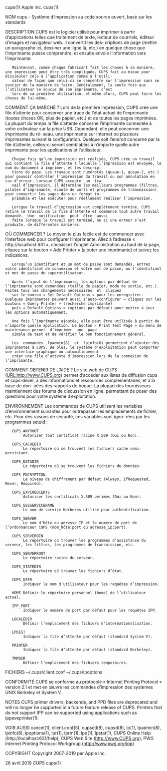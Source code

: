 cups(1)                                                                                 Apple Inc.                                                                                 cups(1)

NOM
       cups - Système d’impression au code source ouvert, basé sur les standards

DESCRIPTION
       CUPS  est le logiciel utilisé pour imprimer à partir d’applications telles que traitement de texte, lecteur de courriels, éditeur d’images et navigateur web. Il convertit les des‐
       criptions de page (mettre un paragraphe ici, dessiner une ligne là, etc.) en quelque chose que l’imprimante puisse comprendre, et ensuite envoie l’information vers l’imprimante.

       Maintenant, comme chaque fabricant fait les choses à sa manière, une impression peut être très compliquée. CUPS fait au mieux pour dissimuler cela à l’application comme à l’utili‐
       sateur de façon que celui-ci se concentre sur l’impression sans se soucier de la manière de faire. Généralement, la seule fois que l’utilisateur se soucie de son imprimante, c’est
       lors de sa première utilisation, et même alors, CUPS peut faire les choses de lui-même.

   COMMENT ÇA MARCHE ?
       Lors de la première impression, CUPS crée une file d’attente pour conserver une trace de l’état actuel de l’imprimante (toutes choses OK, plus de papier, etc.) et  de  toutes  les
       pages  imprimées.  La  plupart du temps la file d’attente concerne l’imprimante connectée à votre ordinateur sur la prise USB. Cependant, elle peut concerner une imprimante du ré‐
       seau, une imprimante sur Internet ou plusieurs imprimantes suivant la configuration. Quelque soit l’endroit concerné par la file d’attente, celles-ci seront semblables à n’importe
       quelle autre imprimante pour les applications et l’utilisateur.

       Chaque fois qu’une impression est réalisée, CUPS crée un travail qui contient la file d’attente à laquelle l’impression est envoyée, le nom du document à imprimer, et les descrip‐
       tions de page. Les travaux sont numérotés (queue-1, queue-2, etc.) pour pouvoir contrôler l’impression du travail ou son annulation en cas d’erreur. Lorsque CUPS accepte  un  tra‐
       vail d’impression, il détermine les meilleurs programmes (filtres, pilotes d’imprimante, écoute de ports et programmes de transmission) pour convertir les pages dans un format im‐
       primable et les exécuter pour réellement réaliser l’impression.

       Lorsque le travail d’impression est complètement terminé, CUPS retire le travail de la file d’attente et commence tout autre travail demandé.  Une  notification  peut  être  aussi
       faite lorsque le travail est terminé, ou si une erreur s’est produite, de différentes manières.

   OÙ COMMENCER ?
       Le  moyen le plus facile est de commencer avec l’interface web pour configurer l’imprimante. Allez à l’adresse « http://localhost:631 », choisissez l’onglet Administration au haut
       de la page, cliquez sur le bouton « Add Printer » (ajouter une imprimante) et suivez les indications.

       Lorsqu’un identifiant et un mot de passe sont demandés, entrez votre identifiant de connexion et votre mot de passe, ou l’identifiant et mot de passe du superutilisateur.

       Après l’ajout de l’imprimante, les options par défaut de l’imprimante sont demandées (taille de papier, mode de sortie, etc.). Faites tous les changements nécessaires  et  cliquez
       sur le bouton « Set Default Options » pour les enregistrer. Quelques imprimantes peuvent aussi s’auto-configurer — cliquez sur les boutons « Query Printer » (recherche imprimante)
       puis « Default Options » (options par défaut) pour mettre à jour les options automatiquement.

       Une fois l’imprimante ajoutée, elle peut être utilisée à partir de n’importe quelle application. Le bouton « Print Test Page » du menu de maintenance permet  d’imprimer  une  page
       simple de test et de vérifier le bon fonctionnement général.

       Les  commandes  lpadmin(8)  et  lpinfo(8) permettent d’ajouter des imprimantes à CUPS. De plus, le système d’exploitation peut comporter une interface graphique ou automatiquement
       créer une file d’attente d’impression lors de la connexion de l’imprimante.

   COMMENT OBTENIR DE L’AIDE ?
       Le site web de CUPS (<URL:http://www.CUPS.org>) permet d’accéder aux listes de diffusion cups et cups-devel, à des informations et ressources complémentaires, et à la base de don‐
       nées des rapports de bogue. La plupart des fournisseurs maintiennent des forums de discussion en ligne, permettant de poser des questions pour votre système d’exploitation.

ENVIRONNEMENT
       Les  commandes  de CUPS utilisent les variables d’environnement suivantes pour outrepasser les emplacements de fichier, etc. Pour des raisons de sécurité, ces variables sont igno‐
       rées par les programmes setuid :

       CUPS_ANYROOT
            Autoriser tout certificat racine X.509 (Oui ou Non).

       CUPS_CACHEDIR
            Le répertoire où se trouvent les fichiers cache semi-persistant.

       CUPS_DATADIR
            Le répertoire où se trouvent les fichiers de données.

       CUPS_ENCRYPTION
            Le niveau de chiffrement par défaut (Always, IfRequested, Never, Required).

       CUPS_EXPIREDCERTS
            Autoriser les certificats X.509 périmés (Oui ou Non).

       CUPS_GSSSERVICENAME
            Le nom de service Kerberos utilisé pour authentification.

       CUPS_SERVER
            Le nom d’hôte ou adresse IP et le numéro de port de l’ordonnanceur CUPS (nom_hôte:port ou adresse_ip:port).

       CUPS_SERVERBIN
            Le répertoire où trouver les programmes d’assistance du serveur, les filtres, les programmes de transmission, etc.

       CUPS_SERVERROOT
            Le répertoire racine du serveur.

       CUPS_STATEDIR
            Le répertoire où trouver les fichiers d’état.

       CUPS_USER
            Indiquer le nom d'utilisateur pour les requêtes d’impression.

       HOME Définir le répertoire personnel (home) de l’utilisateur actuel.

       IPP_PORT
            Indiquer le numéro de port par défaut pour les requêtes IPP.

       LOCALEDIR
            Définir l’emplacement des fichiers d’internationalisation.

       LPDEST
            Indiquer la file d’attente par défaut (standard System V).

       PRINTER
            Indiquer la file d’attente par défaut (standard Berkeley).

       TMPDIR
            Définir l’emplacement des fichiers temporaires.

FICHIERS
       ~/.cups/client.conf
       ~/.cups/lpoptions

CONFORMITÉ
       CUPS se conforme au protocole « Internet Printing Protocol » version 2.1 et met en œuvre les commandes d’impression des systèmes UNIX Berkeley et System V.

NOTES
       CUPS printer drivers, backends, and PPD files are deprecated and will no longer be supported in a future feature release of CUPS. Printers that do not support IPP can be supported
       using applications such as ippeveprinter(1).

VOIR AUSSI
       cancel(1), client.conf(5), cupsctl(8), cupsd(8), lp(1), lpadmin(8), lpinfo(8), lpoptions(1), lpr(1), lprm(1), lpq(1), lpstat(1), CUPS Online Help (http://localhost:631/help), CUPS
       Web Site (http://www.CUPS.org), PWG Internet Printing Protocol Workgroup (http://www.pwg.org/ipp)

COPYRIGHT
       Copyright 2007-2019 par Apple Inc.

26 avril 2019                                                                              CUPS                                                                                    cups(1)

